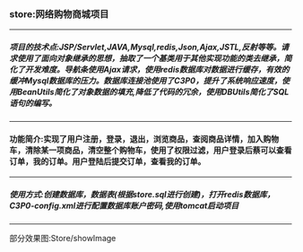 ### store:网络购物商城项目

***
##### 项目的技术点:JSP/Servlet,JAVA,Mysql,redis,Json,Ajax,JSTL,反射等等。请求使用了面向对象继承的思想，抽取了一个基类用于其他实现功能的类去继承，简化了开发难度。导航条使用Ajax请求，使用redis数据库对数据进行缓存，有效的缓冲Mysql数据库的压力。数据库连接池使用了C3P0，提升了系统响应速度，使用BeanUtils简化了对象数据的填充,降低了代码的冗余，使用DBUtils简化了SQL语句的编写。

***
#### 功能简介:实现了用户注册，登录，退出，浏览商品，查阅商品详情，加入购物车，清除某一项商品，清空整个购物车，使用了权限过滤，用户登录后蔡可以查看订单，我的订单。用户登陆后提交订单，查看我的订单。
***
##### 使用方式:创建数据库，数据表(根据store.sql进行创建)，打开redis数据库，C3P0-config.xml进行配置数据库账户密码,使用tomcat启动项目
***
部分效果图:Store/showImage

